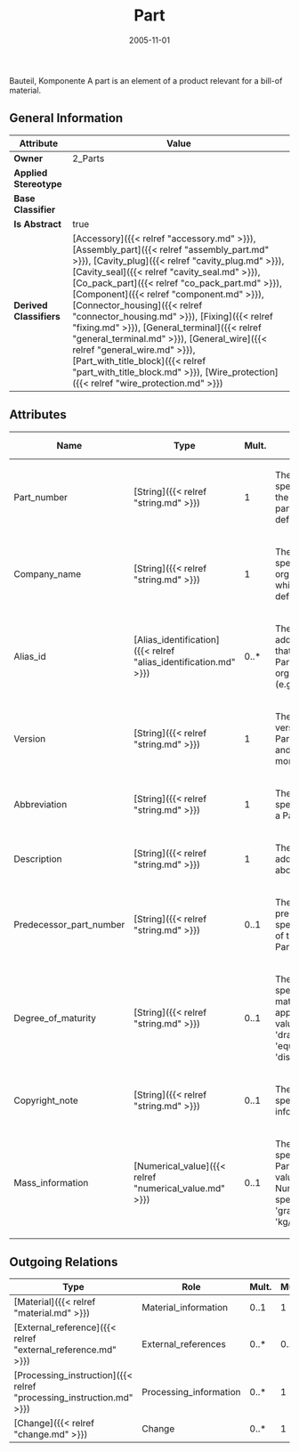﻿---
title: Part
toc: false
type: specs
date: "2005-11-01"
draft: false
specification: KBL
version: 2.3.sr1
documentType: "Recommendation"
elementType: Class
classes:
  - Part
menu_name: kbl-2.3.sr1
---
<p>Bauteil, Komponente  A part is an element of a product relevant for a bill-of material.</p>

## General Information

| Attribute               | Value |
|-------------------------|-------|
| **Owner**               | 2_Parts |
| **Applied Stereotype**  |   |
| **Base Classifier**     |   |
| **Is Abstract**         | true |
| **Derived Classifiers** | [Accessory]({{< relref "accessory.md" >}}), [Assembly_part]({{< relref "assembly_part.md" >}}), [Cavity_plug]({{< relref "cavity_plug.md" >}}), [Cavity_seal]({{< relref "cavity_seal.md" >}}), [Co_pack_part]({{< relref "co_pack_part.md" >}}), [Component]({{< relref "component.md" >}}), [Connector_housing]({{< relref "connector_housing.md" >}}), [Fixing]({{< relref "fixing.md" >}}), [General_terminal]({{< relref "general_terminal.md" >}}), [General_wire]({{< relref "general_wire.md" >}}), [Part_with_title_block]({{< relref "part_with_title_block.md" >}}), [Wire_protection]({{< relref "wire_protection.md" >}}) |

## Attributes
|  Name  |  Type  |  Mult.  |  Description  |  Owning Classifier  |
|--------|--------|---------|---------------|--------------|
|Part_number | [String]({{< relref "string.md" >}}) | 1 | <p>The part_number specifies the identifier of the Part. The format of the part number is user defined (OEM specific).</p> | [Part]({{< relref "part.md" >}}) |
|Company_name | [String]({{< relref "string.md" >}}) | 1 | <p>The company_name specifies the name of the organizational context in which the Part_number is defined.</p> | [Part]({{< relref "part.md" >}}) |
|Alias_id | [Alias_identification]({{< relref "alias_identification.md" >}}) | 0..* | <p>The alias_id specifies an additional part_number that is used to identify the Part in another organizational context (e.g. company).</p> | [Part]({{< relref "part.md" >}}) |
|Version | [String]({{< relref "string.md" >}}) | 1 | <p>The version specifies the version identifier of the Part. A version cumulates and consolidates one or more single changes.</p> | [Part]({{< relref "part.md" >}}) |
|Abbreviation | [String]({{< relref "string.md" >}}) | 1 | <p>The abbreviation specifies a short name for a Part.</p> | [Part]({{< relref "part.md" >}}) |
|Description | [String]({{< relref "string.md" >}}) | 1 | <p>The description specifies additional information about the Part.</p> | [Part]({{< relref "part.md" >}}) |
|Predecessor_part_number | [String]({{< relref "string.md" >}}) | 0..1 | <p>The predecessor_part_number specifies the part number of the predecessor of the Part.</p> | [Part]({{< relref "part.md" >}}) |
|Degree_of_maturity | [String]({{< relref "string.md" >}}) | 0..1 | <p>The degree_of_maturity specifies the degree of maturity of a Part. Where applicable the following values shall be used:  - 'draft' - 'planning' - 'equipment order' - 'disposition'</p> | [Part]({{< relref "part.md" >}}) |
|Copyright_note | [String]({{< relref "string.md" >}}) | 0..1 | <p>The copyright_note specifies copyright information for a Part.</p> | [Part]({{< relref "part.md" >}}) |
|Mass_information | [Numerical_value]({{< relref "numerical_value.md" >}}) | 0..1 | <p>The mass_information specifies the mass of a Part. Example:  Valid values for the unit of the Numerical_value specifying the mass are 'gram', 'kilogram', or also 'kg/piece', 'gram/meter'</p> | [Part]({{< relref "part.md" >}}) |

## Outgoing Relations
|    Type  |   Role   |   Mult.   |   Mult.   |   Description   |
|----------|----------|-----------|-----------|-----------------|
| [Material]({{< relref "material.md" >}}) | Material_information | 0..1 | 1 |  |
| [External_reference]({{< relref "external_reference.md" >}}) | External_references | 0..* | 0..* |  |
| [Processing_instruction]({{< relref "processing_instruction.md" >}}) | Processing_information | 0..* | 1 |  |
| [Change]({{< relref "change.md" >}}) | Change | 0..* | 1 |  |
